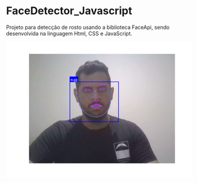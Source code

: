 # FaceDetector_Javascript
Projeto para detecção de rosto usando a biblioteca FaceApi, sendo desenvolvida na linguagem Html, CSS e JavaScript.

 <img src="https://github.com/LuizFelipee96/FaceDetector_Javascript/blob/main/example.png" width="800" />
